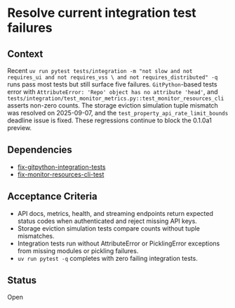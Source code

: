 # Resolve current integration test failures

## Context
Recent `uv run pytest tests/integration -m "not slow and not requires_ui and not requires_vss \
and not requires_distributed" -q` runs pass most tests but still surface five failures.
`GitPython`-based tests error with
`AttributeError: 'Repo' object has no attribute 'head'`, and
`tests/integration/test_monitor_metrics.py::test_monitor_resources_cli` asserts non-zero counts.
The storage eviction simulation tuple mismatch was resolved on 2025-09-07, and the
`test_property_api_rate_limit_bounds` deadline issue is fixed. These regressions continue to block
the 0.1.0a1 preview.

## Dependencies
- [fix-gitpython-integration-tests](fix-gitpython-integration-tests.md)
- [fix-monitor-resources-cli-test](fix-monitor-resources-cli-test.md)

## Acceptance Criteria
- API docs, metrics, health, and streaming endpoints return expected status codes when authenticated
  and reject missing API keys.
- Storage eviction simulation tests compare counts without tuple mismatches.
- Integration tests run without AttributeError or PicklingError exceptions from missing modules or
  pickling failures.
- `uv run pytest -q` completes with zero failing integration tests.

## Status
Open

